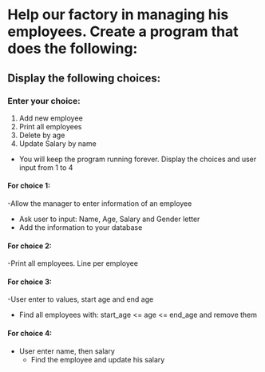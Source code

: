 # Help our factory in managing his employees. Create a program that does the following:
## Display the following choices:
### Enter your choice:
 1. Add new employee
 2. Print all employees
 3. Delete by age
 4. Update Salary by name
- You will keep the program running forever. Display the choices and user input from 1 to 4
#### For choice 1: 
-Allow the manager to enter information of an employee
  - Ask user to input: Name, Age, Salary and Gender letter
  - Add the information to your database
#### For choice 2: 
-Print all employees. Line per employee
#### For choice 3:
-User enter to values, start age and end age
   - Find all employees with: start_age <= age <= end_age and remove them
#### For choice 4: 
- User enter name, then salary
   - Find the employee and update his salary
